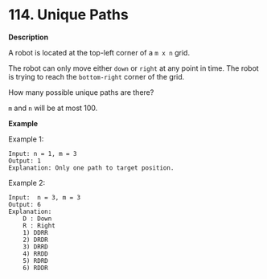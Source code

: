 # 114. Unique Paths

**Description**

A robot is located at the top-left corner of a `m x n` grid.

The robot can only move either `down` or `right` at any point in time. The robot is trying to reach the `bottom-right` corner of the grid.

How many possible unique paths are there?

`m` and `n` will be at most 100.

**Example**

Example 1:

```
Input: n = 1, m = 3
Output: 1	
Explanation: Only one path to target position.
```

Example 2:

```
Input:  n = 3, m = 3
Output: 6	
Explanation:
	D : Down
	R : Right
	1) DDRR
	2) DRDR
	3) DRRD
	4) RRDD
	5) RDRD
	6) RDDR
```



